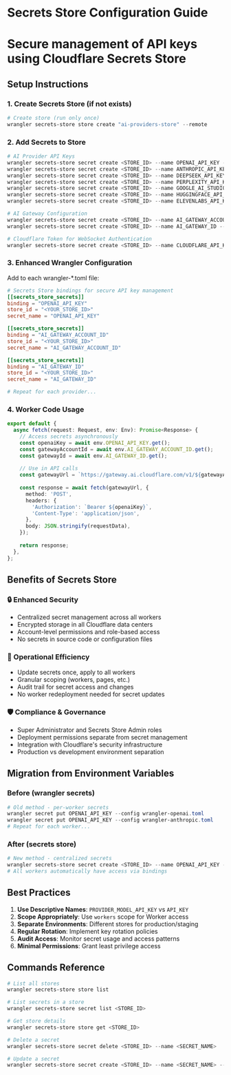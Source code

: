 # Secrets Store Configuration Guide
# Secure management of API keys using Cloudflare Secrets Store

## Setup Instructions

### 1. Create Secrets Store (if not exists)
```powershell
# Create store (run only once)
wrangler secrets-store store create "ai-providers-store" --remote
```

### 2. Add Secrets to Store
```powershell
# AI Provider API Keys
wrangler secrets-store secret create <STORE_ID> --name OPENAI_API_KEY --scopes workers --remote
wrangler secrets-store secret create <STORE_ID> --name ANTHROPIC_API_KEY --scopes workers --remote  
wrangler secrets-store secret create <STORE_ID> --name DEEPSEEK_API_KEY --scopes workers --remote
wrangler secrets-store secret create <STORE_ID> --name PERPLEXITY_API_KEY --scopes workers --remote
wrangler secrets-store secret create <STORE_ID> --name GOOGLE_AI_STUDIO_API_KEY --scopes workers --remote
wrangler secrets-store secret create <STORE_ID> --name HUGGINGFACE_API_KEY --scopes workers --remote
wrangler secrets-store secret create <STORE_ID> --name ELEVENLABS_API_KEY --scopes workers --remote

# AI Gateway Configuration
wrangler secrets-store secret create <STORE_ID> --name AI_GATEWAY_ACCOUNT_ID --scopes workers --remote
wrangler secrets-store secret create <STORE_ID> --name AI_GATEWAY_ID --scopes workers --remote

# Cloudflare Token for WebSocket Authentication
wrangler secrets-store secret create <STORE_ID> --name CLOUDFLARE_API_KEY --scopes workers --remote
```

### 3. Enhanced Wrangler Configuration

Add to each wrangler-*.toml file:

```toml
# Secrets Store bindings for secure API key management
[[secrets_store_secrets]]
binding = "OPENAI_API_KEY"
store_id = "<YOUR_STORE_ID>"
secret_name = "OPENAI_API_KEY"

[[secrets_store_secrets]]
binding = "AI_GATEWAY_ACCOUNT_ID"
store_id = "<YOUR_STORE_ID>"
secret_name = "AI_GATEWAY_ACCOUNT_ID"

[[secrets_store_secrets]]
binding = "AI_GATEWAY_ID"
store_id = "<YOUR_STORE_ID>"
secret_name = "AI_GATEWAY_ID"

# Repeat for each provider...
```

### 4. Worker Code Usage

```typescript
export default {
  async fetch(request: Request, env: Env): Promise<Response> {
    // Access secrets asynchronously
    const openaiKey = await env.OPENAI_API_KEY.get();
    const gatewayAccountId = await env.AI_GATEWAY_ACCOUNT_ID.get();
    const gatewayId = await env.AI_GATEWAY_ID.get();
    
    // Use in API calls
    const gatewayUrl = `https://gateway.ai.cloudflare.com/v1/${gatewayAccountId}/${gatewayId}/openai/chat/completions`;
    
    const response = await fetch(gatewayUrl, {
      method: 'POST',
      headers: {
        'Authorization': `Bearer ${openaiKey}`,
        'Content-Type': 'application/json',
      },
      body: JSON.stringify(requestData),
    });
    
    return response;
  },
};
```

## Benefits of Secrets Store

### 🔒 Enhanced Security
- Centralized secret management across all workers
- Encrypted storage in all Cloudflare data centers
- Account-level permissions and role-based access
- No secrets in source code or configuration files

### 🔄 Operational Efficiency  
- Update secrets once, apply to all workers
- Granular scoping (workers, pages, etc.)
- Audit trail for secret access and changes
- No worker redeployment needed for secret updates

### 🛡️ Compliance & Governance
- Super Administrator and Secrets Store Admin roles
- Deployment permissions separate from secret management
- Integration with Cloudflare's security infrastructure
- Production vs development environment separation

## Migration from Environment Variables

### Before (wrangler secrets)
```powershell
# Old method - per-worker secrets
wrangler secret put OPENAI_API_KEY --config wrangler-openai.toml
wrangler secret put OPENAI_API_KEY --config wrangler-anthropic.toml
# Repeat for each worker...
```

### After (secrets store)
```powershell
# New method - centralized secrets
wrangler secrets-store secret create <STORE_ID> --name OPENAI_API_KEY --scopes workers --remote
# All workers automatically have access via bindings
```

## Best Practices

1. **Use Descriptive Names**: `PROVIDER_MODEL_API_KEY` vs `API_KEY`
2. **Scope Appropriately**: Use `workers` scope for Worker access
3. **Separate Environments**: Different stores for production/staging
4. **Regular Rotation**: Implement key rotation policies
5. **Audit Access**: Monitor secret usage and access patterns
6. **Minimal Permissions**: Grant least privilege access

## Commands Reference

```powershell
# List all stores
wrangler secrets-store store list

# List secrets in a store  
wrangler secrets-store secret list <STORE_ID>

# Get store details
wrangler secrets-store store get <STORE_ID>

# Delete a secret
wrangler secrets-store secret delete <STORE_ID> --name <SECRET_NAME>

# Update a secret
wrangler secrets-store secret create <STORE_ID> --name <SECRET_NAME> --scopes workers --remote
```
